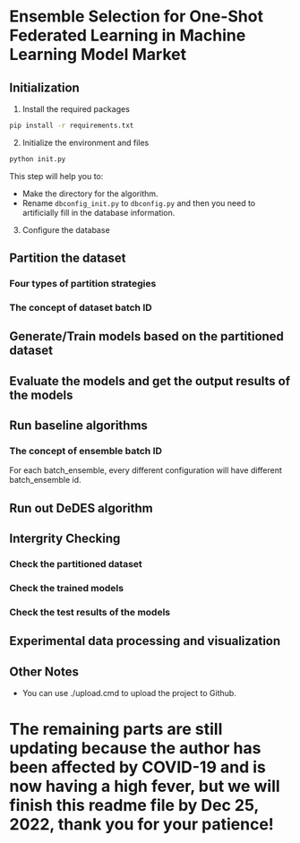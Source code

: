 # Ensemble Selection for One-Shot Federated Learning in Machine Learning Model Market

## Initialization

1. Install the required packages

```bash
pip install -r requirements.txt
```

2. Initialize the environment and files

```bash
python init.py
```

This step will help you to:
* Make the directory for the algorithm.
* Rename `dbconfig_init.py` to `dbconfig.py` and then you need to artificially fill in the database information.

3. Configure the database


## Partition the dataset

### Four types of partition strategies

### The concept of dataset batch ID

## Generate/Train models based on the partitioned dataset

## Evaluate the models and get the output results of the models

## Run baseline algorithms

### The concept of ensemble batch ID

For each batch_ensemble, every different configuration will have different batch_ensemble id.

## Run out DeDES algorithm

## Intergrity Checking

### Check the partitioned dataset

### Check the trained models

### Check the test results of the models

## Experimental data processing and visualization

## Other Notes

* You can use ./upload.cmd to upload the project to Github.



<!-- For shell scripts, the path of the shell scripts should be the absolute path, i.e., .sh files will be affected by the current directory.

E.g., if you are in the directory of `A/B`, then the following two commands will have **different** results:

```bash
sh B/C.sh # run the script C.sh in the directory of A 
sh C.sh # run the script C.sh in the directory of A/B
```

[//]: # (For python scripts, the path of the python scripts will not be affected by the current directory. E.g., if you are in the directory of `A/B`, then the following two commands will have **same** results:)

[//]: # ()
[//]: # (```bash)

[//]: # (python B/C.py # run the script C.py in the directory of A)

[//]: # (python C.py # run the script C.py in the directory of A/B)

[//]: # (```) -->



# The remaining parts are still updating because the author has been affected by COVID-19 and is now having a high fever, but we will finish this readme file by Dec 25, 2022, thank you for your patience!